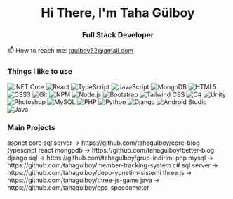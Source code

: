 <h1 align="center">Hi There, I'm Taha Gülboy</h1>
<h3 align="center">Full Stack Developer</h3>

📫 How to reach me: tgulboy52@gmail.com

### Things I like to use
<p>
  <img alt=".NET Core" src="https://img.shields.io/badge/-.NET_Core-512BD4?style=for-the-badge&logo=dotnet&logoColor=white" />
  <img alt="React" src="https://img.shields.io/badge/-React-61DAFB?style=for-the-badge&logo=react&logoColor=black" />
  <img alt="TypeScript" src="https://img.shields.io/badge/-TypeScript-007ACC?style=for-the-badge&logo=typescript&logoColor=white" />
  <img alt="JavaScript" src="https://img.shields.io/badge/-JavaScript-F7DF1E?style=for-the-badge&logo=javascript&logoColor=black" />
  <img alt="MongoDB" src="https://img.shields.io/badge/-MongoDB-47A248?style=for-the-badge&logo=mongodb&logoColor=white" />
  <img alt="HTML5" src="https://img.shields.io/badge/-HTML5-E34F26?style=for-the-badge&logo=html5&logoColor=white" />
  <img alt="CSS3" src="https://img.shields.io/badge/-CSS3-2965F1?style=for-the-badge&logo=css3&logoColor=white" />
  <img alt="Git" src="https://img.shields.io/badge/-Git-F05032?style=for-the-badge&logo=git&logoColor=white" />
  <img alt="NPM" src="https://img.shields.io/badge/-NPM-CB3837?style=for-the-badge&logo=npm&logoColor=white" />
  <img alt="Node.js" src="https://img.shields.io/badge/-Node.js-43853D?style=for-the-badge&logo=node.js&logoColor=white" />
  <img alt="Bootstrap" src="https://img.shields.io/badge/-Bootstrap-7952B3?style=for-the-badge&logo=bootstrap&logoColor=white" />
  <img alt="Tailwind CSS" src="https://img.shields.io/badge/-Tailwind_CSS-38B2AC?style=for-the-badge&logo=tailwind-css&logoColor=white" />
  <img alt="C#" src="https://img.shields.io/badge/-C%23-239120?style=for-the-badge&logo=csharp&logoColor=white" />
  <img alt="Unity" src="https://img.shields.io/badge/-Unity-000000?style=for-the-badge&logo=unity&logoColor=white" />
  <img alt="Photoshop" src="https://img.shields.io/badge/-Photoshop-31A8FF?style=for-the-badge&logo=adobephotoshop&logoColor=white" />
  <img alt="MySQL" src="https://img.shields.io/badge/-MySQL-4479A1?style=for-the-badge&logo=mysql&logoColor=white" />
  <img alt="PHP" src="https://img.shields.io/badge/-PHP-777BB4?style=for-the-badge&logo=php&logoColor=white" />
  <img alt="Python" src="https://img.shields.io/badge/-Python-3776AB?style=for-the-badge&logo=python&logoColor=white" />
  <img alt="Django" src="https://img.shields.io/badge/-Django-092E20?style=for-the-badge&logo=django&logoColor=white" />
  <img alt="Android Studio" src="https://img.shields.io/badge/-Android_Studio-3DDC84?style=for-the-badge&logo=androidstudio&logoColor=white" />
  <img alt="Java" src="https://img.shields.io/badge/-Java-007396?style=for-the-badge&logo=java&logoColor=white" />
</p>


<h3 align="left">Main Projects</h3>
aspnet core sql server -> https://github.com/tahagulboy/core-blog
typescript react mongodb -> https://github.com/tahagulboy/better-blog
django sql -> https://github.com/tahagulboy/grup-indirimi
php mysql -> https://github.com/tahagulboy/member-tracking-system
c# sql server -> https://github.com/tahagulboy/depo-yonetim-sistemi
three.js -> https://github.com/tahagulboy/three-js-game
java -> https://github.com/tahagulboy/gps-speedometer
